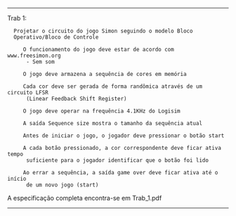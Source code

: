 --------------------------------------------------------------------------
  
  Trab 1:
    
      Projetar o circuito do jogo Simon seguindo o modelo Bloco
      Operativo/Bloco de Controle
        
         O funcionamento do jogo deve estar de acordo com www.freesimon.org
          - Sem som

         O jogo deve armazena a sequência de cores em memória

         Cada cor deve ser gerada de forma randômica através de um circuito LFSR 
          (Linear Feedback Shift Register)

         O jogo deve operar na frequência 4.1KHz do Logisim

         A saída Sequence size mostra o tamanho da sequência atual

         Antes de iniciar o jogo, o jogador deve pressionar o botão start

         A cada botão pressionado, a cor correspondente deve ficar ativa tempo 
          suficiente para o jogador identificar que o botão foi lido

         Ao errar a sequência, a saída game over deve ficar ativa até o início 
          de um novo jogo (start)

  A especificação completa encontra-se em Trab_1.pdf 

--------------------------------------------------------------------------
